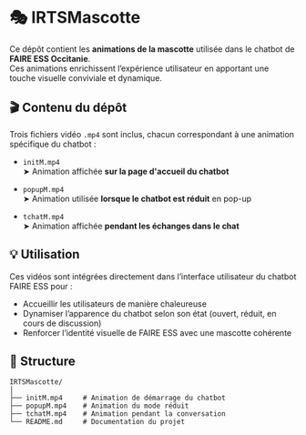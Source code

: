 # 🎭 IRTSMascotte

Ce dépôt contient les **animations de la mascotte** utilisée dans le chatbot de **FAIRE ESS Occitanie**.  
Ces animations enrichissent l’expérience utilisateur en apportant une touche visuelle conviviale et dynamique.

## 🎬 Contenu du dépôt

Trois fichiers vidéo `.mp4` sont inclus, chacun correspondant à une animation spécifique du chatbot :

- `initM.mp4`  
  ➤ Animation affichée **sur la page d'accueil du chatbot**

- `popupM.mp4`  
  ➤ Animation utilisée **lorsque le chatbot est réduit** en pop-up

- `tchatM.mp4`  
  ➤ Animation affichée **pendant les échanges dans le chat**

## 💡 Utilisation

Ces vidéos sont intégrées directement dans l’interface utilisateur du chatbot FAIRE ESS pour :
- Accueillir les utilisateurs de manière chaleureuse
- Dynamiser l’apparence du chatbot selon son état (ouvert, réduit, en cours de discussion)
- Renforcer l’identité visuelle de FAIRE ESS avec une mascotte cohérente

## 📂 Structure

```
IRTSMascotte/
│
├── initM.mp4     # Animation de démarrage du chatbot
├── popupM.mp4    # Animation du mode réduit
├── tchatM.mp4    # Animation pendant la conversation
└── README.md     # Documentation du projet
```
